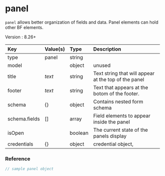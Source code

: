 # panel

`panel` allows better organization of fields and data. Panel elements can hold other BF elements. 

Version : 8.26+

| Key | Value\(s\) | Type | Description |
| :--- | :--- | :--- | :--- |
| type | panel | string |  |
| model |  | object | unused |
| title | _text_ | string | Text string that will appear at the top of the panel |
| footer | _text_ | string | Text that appears at the botom of the footer. |
| schema | {} | object | Contains nested form schema |
| schema.fields | \[\] | array | Field elements to appear inside the panel |
| isOpen |  | boolean | The current state of the panels display |
| credentials | {} | object | credential object, |

### Reference

```javascript
// sample panel object


```

### 

